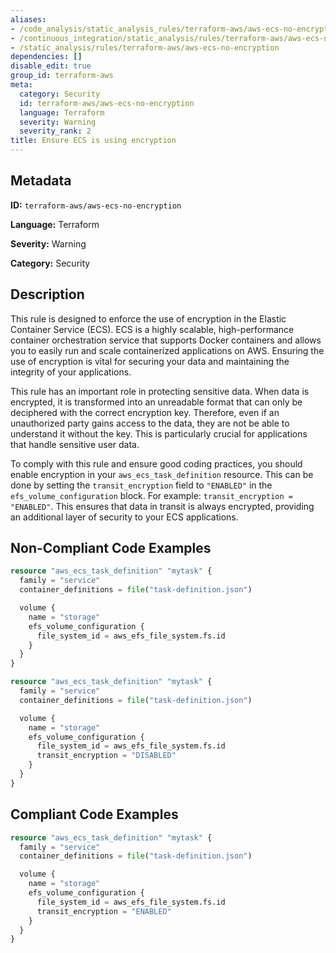 ```yaml
---
aliases:
- /code_analysis/static_analysis_rules/terraform-aws/aws-ecs-no-encryption
- /continuous_integration/static_analysis/rules/terraform-aws/aws-ecs-no-encryption
- /static_analysis/rules/terraform-aws/aws-ecs-no-encryption
dependencies: []
disable_edit: true
group_id: terraform-aws
meta:
  category: Security
  id: terraform-aws/aws-ecs-no-encryption
  language: Terraform
  severity: Warning
  severity_rank: 2
title: Ensure ECS is using encryption
---
```

<!--  SOURCED FROM https://github.com/DataDog/datadog-static-analyzer-rule-docs -->


## Metadata
**ID:** `terraform-aws/aws-ecs-no-encryption`

**Language:** Terraform

**Severity:** Warning

**Category:** Security

## Description
This rule is designed to enforce the use of encryption in the Elastic Container Service (ECS). ECS is a highly scalable, high-performance container orchestration service that supports Docker containers and allows you to easily run and scale containerized applications on AWS. Ensuring the use of encryption is vital for securing your data and maintaining the integrity of your applications.

This rule has an important role in protecting sensitive data. When data is encrypted, it is transformed into an unreadable format that can only be deciphered with the correct encryption key. Therefore, even if an unauthorized party gains access to the data, they are not be able to understand it without the key. This is particularly crucial for applications that handle sensitive user data.

To comply with this rule and ensure good coding practices, you should enable encryption in your `aws_ecs_task_definition` resource. This can be done by setting the `transit_encryption` field to `"ENABLED"` in the `efs_volume_configuration` block. For example: `transit_encryption = "ENABLED"`. This ensures that data in transit is always encrypted, providing an additional layer of security to your ECS applications.

## Non-Compliant Code Examples
```terraform
resource "aws_ecs_task_definition" "mytask" {
  family = "service"
  container_definitions = file("task-definition.json")

  volume {
    name = "storage"
    efs_volume_configuration {
      file_system_id = aws_efs_file_system.fs.id
    }
  }
}
```

```terraform
resource "aws_ecs_task_definition" "mytask" {
  family = "service"
  container_definitions = file("task-definition.json")

  volume {
    name = "storage"
    efs_volume_configuration {
      file_system_id = aws_efs_file_system.fs.id
      transit_encryption = "DISABLED"
    }
  }
}
```

## Compliant Code Examples
```terraform
resource "aws_ecs_task_definition" "mytask" {
  family = "service"
  container_definitions = file("task-definition.json")

  volume {
    name = "storage"
    efs_volume_configuration {
      file_system_id = aws_efs_file_system.fs.id
      transit_encryption = "ENABLED"
    }
  }
}
```
